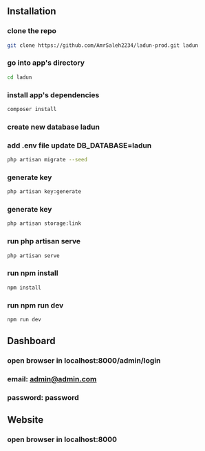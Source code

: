 
## Installation

### clone the repo
``` bash
git clone https://github.com/AmrSaleh2234/ladun-prod.git ladun
```
### go into app's directory
``` bash
cd ladun
```
### install app's dependencies
``` bash
composer install
```
### create new database ladun

### add .env file update DB_DATABASE=ladun
``` bash
php artisan migrate --seed
```
### generate key
``` bash
php artisan key:generate
```
### generate key
``` bash
php artisan storage:link
```
### run php artisan serve
``` bash
php artisan serve
```
### run npm install
``` bash
npm install
```
### run npm run dev
``` bash
npm run dev
```

## Dashboard
### open browser in localhost:8000/admin/login
### email: admin@admin.com
### password: password
## Website
### open browser in localhost:8000

